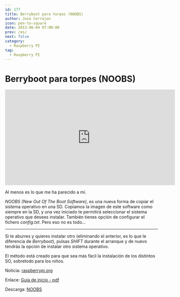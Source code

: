 ```yaml
---
id: 177
title: Berryboot para torpes (NOOBS)
author: Jose Cerrejon
icon: pen-to-square
date: 2013-06-04 07:00:00
prev: /es/
next: false
category:
  - Raspberry PI
tag:
  - Raspberry PI
---
```


# Berryboot para torpes (NOOBS)

<iframe width="560" height="315" src="http://www.youtube.com/embed/TyFDaMpdh2c?rel=0" frameborder="0" allowfullscreen></iframe>

Al menos es lo que me ha parecido a mi. 

*NOOBS (New Out Of The Boot Software)*, es una nueva forma de copiar el sistema operativo en una SD. Copiamos la imagen de este software como siempre en la SD, y una vez iniciado te permitirá seleccionar el sistema operativo que desees instalar. También tienes opción de configurar el fichero *config.txt*. Pero eso no es todo...

- - -
Si te aburres y quieres instalar otro (eliminando el anterior, es lo que le diferencia de *Berryboot*), pulsas *SHIFT* durante el arranque y de nuevo tendrás la opción de instalar otro sistema operativo.

El método está creado para que sea más fácil la instalación de los distintos SO, sobretodo para los niños.

Noticia: [raspberrypi.org](http://www.raspberrypi.org/archives/4100)

Enlace: [Guía de inicio - pdf](http://www.raspberrypi.org/wp-content/uploads/2012/04/quick-start-guide-v2.pdf)

Descarga: [NOOBS](http://downloads.raspberrypi.org/recovery)